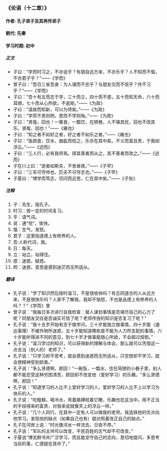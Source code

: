 ### 《论语（十二章）》

#### 作者: 孔子弟子及其再传弟子 

#### 朝代: 先秦

#### 学习时期: 初中

##### **正文**

- 子曰：“学而时习之，不亦说乎？有朋自远方来，不亦乐乎？人不知而不愠，不亦君子乎？”——《学而》
- 曾子曰：“吾日三省吾身：为人谋而不忠乎？与朋友交而不信乎？传不习乎？”——《学而》
- 子曰：“吾十有五而志于学，三十而立，四十而不惑，五十而知天命，六十而耳顺，七十而从心所欲，不逾矩。”——《为政》
- 子曰：“温故而知新，可以为师矣。”——《为政》
- 子曰：“学而不思则罔，思而不学则殆。”——《为政》
- 子曰：“贤哉，回也！一箪食，一瓢饮，在陋巷，人不堪其忧，回也不改其乐。贤哉，回也！”——《雍也》
- 子曰：“知之者不如好之者，好之者不如乐之者。”——《雍也》
- 子曰：“饭疏食，饮水，曲肱而枕之，乐亦在其中矣。不义而富且贵，于我如浮云。”——《述而》
- 子曰：“三人行，必有我师焉。择其善者而从之，其不善者而改之。”——《述而》
- 子在川上曰：“逝者如斯夫，不舍昼夜。”——《子罕》
- 子曰：“三军可夺帅也，匹夫不可夺志也。”——《子罕》
- 子夏曰：“博学而笃志，切问而近思，仁在其中矣。”——《子张》

##### **注释**

1. 子：先生，指孔子。
2. 时习：按一定的时间复习。
3. 乎：语气词。
4. 说：通“悦”，愉快。
5. 愠：生气，发怒。
6. 君子：这里指道德上有修养的人。
7. 吾:人称代词，我。
8. 日：每天。
9. 立：站立，站得住。
10. 惑：迷惑，疑惑。
11. 罔：迷惑，意思是感到迷茫而无所适从。

##### **翻译**

- 孔子说：“学了知识然后按时温习，不是很愉快吗？有志同道合的人从远方来，不是很快乐吗？人家不了解我，我却不恼怒，不也是品德上有修养的人吗？？”《学而》里
- 曾子说：“我每日多次进行自我检查：替人谋划事情是否竭尽自己的心力了呢？同朋友交往是否诚实可信了呢？老师传授的知识是否复习了呢？”
- 孔子说：“我十五岁开始有志于做学问，三十岁能独立做事情，四十岁能（通达事理）不被外物所迷惑，五十岁能知道哪些是不能为人力所支配的事情，六十岁能听得进不同的意见，到七十岁才做事能随心所欲，不会超过规矩。”
- 孔子说：“温习学过的知识，可以获得新的理解与体会，那么就可以凭借这一点去当（别人的）老师了。”
- 孔子说：“只学习却不思考，就会感到迷惑而无所适从，只空想却不学习，就会使精神受到损害。”
- 孔子说：“多么贤德啊，颜回！”一碗饭，一瓢水，住在简陋的小巷子里，别人都不能忍受这种穷困清苦，颜回却不改变他（爱好学习）的乐趣。“多么贤德啊，颜回！”
- 孔子说：“知道学习的人比不上爱好学习的人，爱好学习的人比不上以学习为快乐的人。”
- 孔子说：“吃粗粮，喝冷水，弯着胳膊枕着它睡，乐趣也在这当中。用不正当的手段得来的富贵，对我来说就像天上的浮云一样。”
- 孔子说：“几个人同行，在其中一定有人可以做我的老师。我选择他的优点向他学习，发现他的缺点（如果自己也有）就对照着改正自己的缺点。”
- 孔子在河岸上说：“时光像河水一样流去，日夜不停。”
- 孔子说：“军队的主帅可以改变，平民百姓的志气却不可改变。”
- 子夏说“博览群书并广泛学习，而且能坚守自己的志向，恳切地提问，多思考当前的事，仁德就在其中了。”